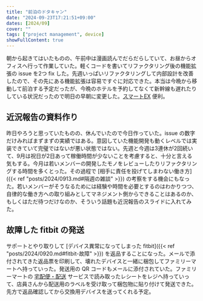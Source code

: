 ```yaml
---
title: "前泊のドタキャン"
date: "2024-09-23T17:21:51+09:00"
dates: [2024/09]
cover: ""
tags: ["project management", device]
showFullContent: true
---
```


朝から起きてはいたものの、午前中は漫画読んでだらだらしていて、お昼からオフィスへ行って作業していた。軽くコードを書いてリファクタリング後の機能拡張の issue を2つ fix した。先週いっぱいリファクタリングして内部設計を改善したので、その先にある機能拡張は容易ですぐに対応できた。本当は今晩から移動して前泊する予定だったが、今晩のホテルを予約してなくて新幹線も遅れたりしている状況だったので明日の早朝に変更した。[スマートEX](https://smart-ex.jp/) 便利。

## 近況報告の資料作り

昨日やろうと思っていたものの、休んでいたので今日作っていた。issue の数字だけみればまずまずの実績ではある。意図していた機能開発も動くレベルでは実装できていて完璧ではないが悪い状態ではない。先週と今週は3連休が2回続いて、9月は祝日が2日あって稼働時間が少ないことを考慮すると、十分と言える気もする。今月は若いメンバーの開発したモノをレビューしたりリファクタリングする時間を多くとった。その過程で [相手に責任を投げてしまわない働き方]({{< ref "posts/2024/0913.md#隔週の雑談" >}}) の考察をする機会にもなった。若いメンバーがそうなるためには経験や時間を必要とするのはわかりつつ、自律的な働き方への取り組みとしてマネジメント側からできることはあるのか、もしくはただ待つだけなのか、そういう話題も近況報告のスライドに入れてみた。

## 故障した fitbit の発送

サポートとやり取りして [デバイス異常になってしまった fitbit]({{< ref "posts/2024/0920.md#fitbit-故障" >}}) を返品することになった。メールで添付されてきた返品票を印刷して、壊れたデバイスと一緒に梱包してファミリーマートへ持っていった。発送用の QR コードもメールに添付されていた。ファミリーマートの [宅配便・配送](https://www.family.co.jp/services/delivery/home_delivery.html) サービスで読み取ったレシートをレジへ持っていって、店員さんから配送用のラベルを受け取って梱包物に貼り付けて発送できた。先方で返品確認してから交換用デバイスを送ってくれる予定。
